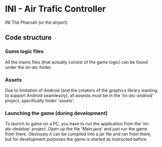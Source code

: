 INI - Air Trafic Controller
===

INI The Pharoah (or the airport)

Code structure
---

### Game logic files
All the mains files (that actually consist of the game logic) can be found under the ini-atc folder.

### Assets 
Due to limitation of Android (and the creators of the graphics library wanting to support Android seamlessly), all assests must be in the 'ini-atc-android' project, specifically folder 'assets'.


### Launching the game (during development)
To launch to game on a PC, you have to run the application from the 'ini-atc-desktop' project. Open up the file 'Main.java' and just run the game from there. Obviously it can be compiled into a jar file and ran from there, but for development purposes the game is started as instructed before.
